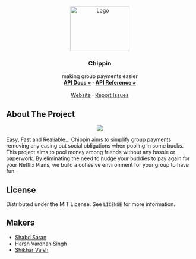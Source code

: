 <!-- PROJECT LOGO -->
<br />
<p align="center">
  <a href="https://github.com/othneildrew/Best-README-Template">
    <img src="https://uploads-ssl.webflow.com/60df3f87e49b4c557421044a/60e0c8679137b95f17a6752b_Frame%208.png" alt="Logo" width="160" height="120">
  </a>

  <h3 align="center">Chippin</h3>

  <p align="center">
    making group payments easier
    <br />
    <a href="https://github.com/chippinmoney/docs/blob/main/README.md"><strong>API Docs »</strong></a>  ·
    <a href="https://github.com/chippinmoney/backend/blob/main/api_reference/api.pdf"><strong>API Reference »</strong></a>
    <br />
    <br />
    <a href="https://www.chippin.club/">Website</a>
    ·
    <a href="https://github.com/chippinmoney/landing-website/issues">Report Issues</a>
  </p>
</p>

<!-- ABOUT THE PROJECT -->
## About The Project

<p align="center"><img src="https://uploads-ssl.webflow.com/60df3f87e49b4c557421044a/60df48d5365ff24588fb5941_Frame%203.png" /></p>

Easy, Fast and Realiable... Chippin aims to simplify group payments removing any easing out social obligations when pooling in some bucks. This project aims to pool money among friends without any hassle or paperwork. By eliminating the need to nudge your buddies to pay again for your Netflix Plans, we build a cohesive environment for your group to have fun.

<!-- LICENSE -->
## License

Distributed under the MIT License. See `LICENSE` for more information.

## Makers
+ [Shabd Saran](https://www.linkedin.com/in/saranshabd/)
+ [Harsh Vardhan Singh](https://www.linkedin.com/in/harsh-vardhan-singh-06511419b/)
+ [Shikhar Vaish](https://www.linkedin.com/in/shikhar-vaish/)
